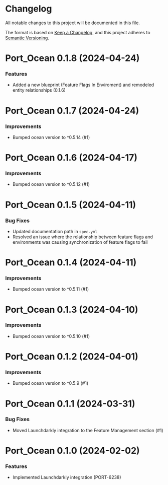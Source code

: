 # Changelog

All notable changes to this project will be documented in this file.

The format is based on [Keep a Changelog](https://keepachangelog.com/en/1.0.0/),
and this project adheres to [Semantic Versioning](https://semver.org/spec/v2.0.0.html).

<!-- towncrier release notes start -->

# Port_Ocean 0.1.8 (2024-04-24)

### Features

- Added a new blueprint (Feature Flags In Enviroment) and remodeled entity relationships (0.1.6)


# Port_Ocean 0.1.7 (2024-04-24)

### Improvements

- Bumped ocean version to ^0.5.14 (#1)


# Port_Ocean 0.1.6 (2024-04-17)

### Improvements

- Bumped ocean version to ^0.5.12 (#1)


# Port_Ocean 0.1.5 (2024-04-11)

### Bug Fixes

- Updated documentation path in `spec.yml`
- Resolved an issue where the relationship between feature flags and environments was causing synchronization of feature flags to fail


# Port_Ocean 0.1.4 (2024-04-11)

### Improvements

- Bumped ocean version to ^0.5.11 (#1)


# Port_Ocean 0.1.3 (2024-04-10)

### Improvements

- Bumped ocean version to ^0.5.10 (#1)


# Port_Ocean 0.1.2 (2024-04-01)

### Improvements

- Bumped ocean version to ^0.5.9 (#1)


# Port_Ocean 0.1.1 (2024-03-31)

### Bug Fixes

- Moved Launchdarkly integration to the Feature Management section (#1)

# Port_Ocean 0.1.0 (2024-02-02)

### Features

- Implemented Launchdarkly integration (PORT-6238)
